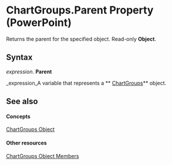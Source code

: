 
# ChartGroups.Parent Property (PowerPoint)

Returns the parent for the specified object. Read-only  **Object**.


## Syntax

 _expression_. **Parent**

 _expression_A variable that represents a  ** [ChartGroups](2db874db-91af-0b1e-7496-92a8443caade.md)** object.


## See also


#### Concepts


 [ChartGroups Object](2db874db-91af-0b1e-7496-92a8443caade.md)
#### Other resources


 [ChartGroups Object Members](c522cfa5-c924-0a83-ff94-b6194c63c353.md)

